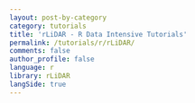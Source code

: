```yaml
---
layout: post-by-category
category: tutorials
title: 'rLiDAR - R Data Intensive Tutorials'
permalink: /tutorials/r/rLiDAR/
comments: false
author_profile: false
language: r
library: rLiDAR
langSide: true
---
```

